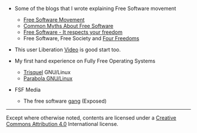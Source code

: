 
* Some of the blogs that I wrote explaining Free Software movement
    * [Free Software Movement](fsm)
    * [Common Myths About Free Software](myth)
    * [Free Software - It respects your freedom](freedom)
    * Free Software, Free Society and [Four Freedoms](four)

* This user Liberation [Video](https://youtu.be/aQyZ5M96_CA) is good start too.

* My first hand experience on Fully Free Operating Systems
    * [Trisquel](trisquel) GNU/Linux
    * [Parabola GNU/Linux](parabola)

* FSF Media
    * The free software [gang](gang) (Exposed)

---
Except where otherwise noted, contents are licensed under a
[Creative Commons Attribution 4.0](https://creativecommons.org/licenses/by/4.0/)
International license.
